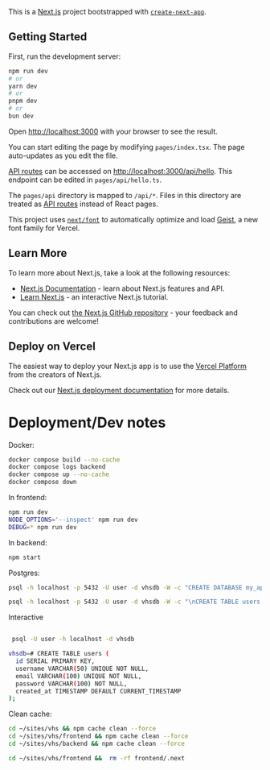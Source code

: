 This is a [Next.js](https://nextjs.org) project bootstrapped with [`create-next-app`](https://nextjs.org/docs/pages/api-reference/create-next-app).

## Getting Started

First, run the development server:

```bash
npm run dev
# or
yarn dev
# or
pnpm dev
# or
bun dev
```

Open [http://localhost:3000](http://localhost:3000) with your browser to see the result.

You can start editing the page by modifying `pages/index.tsx`. The page auto-updates as you edit the file.

[API routes](https://nextjs.org/docs/pages/building-your-application/routing/api-routes) can be accessed on [http://localhost:3000/api/hello](http://localhost:3000/api/hello). This endpoint can be edited in `pages/api/hello.ts`.

The `pages/api` directory is mapped to `/api/*`. Files in this directory are treated as [API routes](https://nextjs.org/docs/pages/building-your-application/routing/api-routes) instead of React pages.

This project uses [`next/font`](https://nextjs.org/docs/pages/building-your-application/optimizing/fonts) to automatically optimize and load [Geist](https://vercel.com/font), a new font family for Vercel.

## Learn More

To learn more about Next.js, take a look at the following resources:

- [Next.js Documentation](https://nextjs.org/docs) - learn about Next.js features and API.
- [Learn Next.js](https://nextjs.org/learn-pages-router) - an interactive Next.js tutorial.

You can check out [the Next.js GitHub repository](https://github.com/vercel/next.js) - your feedback and contributions are welcome!

## Deploy on Vercel

The easiest way to deploy your Next.js app is to use the [Vercel Platform](https://vercel.com/new?utm_medium=default-template&filter=next.js&utm_source=create-next-app&utm_campaign=create-next-app-readme) from the creators of Next.js.

Check out our [Next.js deployment documentation](https://nextjs.org/docs/pages/building-your-application/deploying) for more details.


# Deployment/Dev notes

Docker:
```bash
docker compose build --no-cache
docker compose logs backend
docker compose up --no-cache
docker compose down
```
In frontend:
```bash
npm run dev
NODE_OPTIONS='--inspect' npm run dev
DEBUG=* npm run dev
```

In backend:
```bash
npm start
```
Postgres:
```bash
psql -h localhost -p 5432 -U user -d vhsdb -W -c "CREATE DATABASE my_app_db;"

psql -h localhost -p 5432 -U user -d vhsdb -W -c "\nCREATE TABLE users (\n  id SERIAL PRIMARY KEY,\n  username VARCHAR(50) UNIQUE NOT NULL,\n  email VARCHAR(100) UNIQUE NOT NULL,\n  password VARCHAR(255) NOT NULL,\n  created_at TIMESTAMP DEFAULT NOW()\n);"
```
Interactive
```bash

 psql -U user -h localhost -d vhsdb

vhsdb=# CREATE TABLE users (
  id SERIAL PRIMARY KEY,
  username VARCHAR(50) UNIQUE NOT NULL,
  email VARCHAR(100) UNIQUE NOT NULL,
  password VARCHAR(100) NOT NULL,
  created_at TIMESTAMP DEFAULT CURRENT_TIMESTAMP
);


```

Clean cache:
```bash
cd ~/sites/vhs && npm cache clean --force
cd ~/sites/vhs/frontend && npm cache clean --force
cd ~/sites/vhs/backend && npm cache clean --force

cd ~/sites/vhs/frontend &&  rm -rf frontend/.next
```